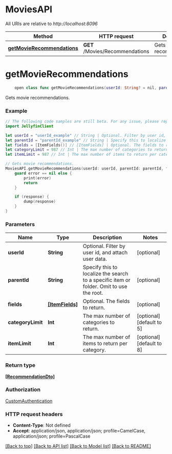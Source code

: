 # MoviesAPI

All URIs are relative to *http://localhost:8096*

Method | HTTP request | Description
------------- | ------------- | -------------
[**getMovieRecommendations**](MoviesAPI.md#getmovierecommendations) | **GET** /Movies/Recommendations | Gets movie recommendations.


# **getMovieRecommendations**
```swift
    open class func getMovieRecommendations(userId: String? = nil, parentId: String? = nil, fields: [ItemFields]? = nil, categoryLimit: Int? = nil, itemLimit: Int? = nil, completion: @escaping (_ data: [RecommendationDto]?, _ error: Error?) -> Void)
```

Gets movie recommendations.

### Example
```swift
// The following code samples are still beta. For any issue, please report via http://github.com/OpenAPITools/openapi-generator/issues/new
import JellyfinClient

let userId = "userId_example" // String | Optional. Filter by user id, and attach user data. (optional)
let parentId = "parentId_example" // String | Specify this to localize the search to a specific item or folder. Omit to use the root. (optional)
let fields = [ItemFields()] // [ItemFields] | Optional. The fields to return. (optional)
let categoryLimit = 987 // Int | The max number of categories to return. (optional) (default to 5)
let itemLimit = 987 // Int | The max number of items to return per category. (optional) (default to 8)

// Gets movie recommendations.
MoviesAPI.getMovieRecommendations(userId: userId, parentId: parentId, fields: fields, categoryLimit: categoryLimit, itemLimit: itemLimit) { (response, error) in
    guard error == nil else {
        print(error)
        return
    }

    if (response) {
        dump(response)
    }
}
```

### Parameters

Name | Type | Description  | Notes
------------- | ------------- | ------------- | -------------
 **userId** | **String** | Optional. Filter by user id, and attach user data. | [optional] 
 **parentId** | **String** | Specify this to localize the search to a specific item or folder. Omit to use the root. | [optional] 
 **fields** | [**[ItemFields]**](ItemFields.md) | Optional. The fields to return. | [optional] 
 **categoryLimit** | **Int** | The max number of categories to return. | [optional] [default to 5]
 **itemLimit** | **Int** | The max number of items to return per category. | [optional] [default to 8]

### Return type

[**[RecommendationDto]**](RecommendationDto.md)

### Authorization

[CustomAuthentication](../README.md#CustomAuthentication)

### HTTP request headers

 - **Content-Type**: Not defined
 - **Accept**: application/json, application/json; profile=CamelCase, application/json; profile=PascalCase

[[Back to top]](#) [[Back to API list]](../README.md#documentation-for-api-endpoints) [[Back to Model list]](../README.md#documentation-for-models) [[Back to README]](../README.md)

